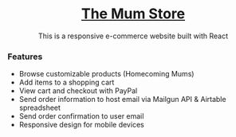 <h1 align="center"><a href="https://themumstore.com" target="_blank">The Mum Store<a/></h1>

<p align="center">This is a responsive e-commerce website built with React</p>

### Features
- Browse customizable products (Homecoming Mums)
- Add items to a shopping cart
- View cart and checkout with PayPal
- Send order information to host email via Mailgun API & Airtable spreadsheet
- Send order confirmation to user email
- Responsive design for mobile devices
